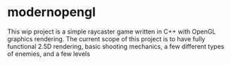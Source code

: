 # modernopengl

This wip project is a simple raycaster game written in C++ with OpenGL graphics rendering.
The current scope of this project is to have fully functional 2.5D rendering, basic shooting mechanics, a few different types of enemies, and a few levels
